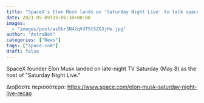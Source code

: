 ```yaml
---
title: "SpaceX's Elon Musk lands on 'Saturday Night Live' to talk space, Mars (and yes, Dogecoin)"
date: 2021-05-09T15:06:38+00:00
images:
  - "images/post/as5br3N42qVdTSt5ZG3jHe.jpg"
author: "AstroBot"
categories: ["News"]
tags: ["space.com"]
draft: false
---
```


SpaceX founder Elon Musk landed on late-night TV Saturday (May 8) as the host of "Saturday Night Live." 

Διαβάστε περισσότερα: https://www.space.com/elon-musk-saturday-night-live-recap
